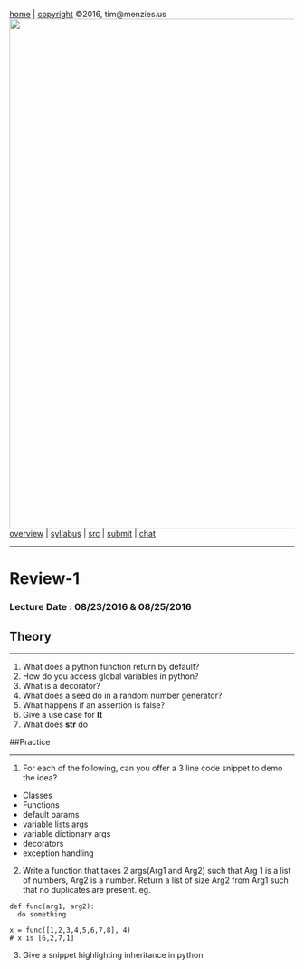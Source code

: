 [home](http://tiny.cc/ase2016) |
[copyright](https://github.com/txt/ase16/blob/master/LICENSE.md) &copy;2016, tim&commat;menzies.us
<br>
[<img width=900 src="https://raw.githubusercontent.com/txt/ase16/master/img/mase16.png">](http://tiny.cc/ase2016)<br>
[overview](https://github.com/txt/ase16/blob/master/doc/overview.md) |
[syllabus](https://github.com/txt/ase16/blob/master/doc/syllabus.md) |
[src](https://github.com/txt/ase16/tree/master/src) |
[submit](http://tiny.cc/ase16give) |
[chat](https://ase16.slack.com/) 


______


# Review-1

### Lecture Date : 08/23/2016 & 08/25/2016

## Theory
______
1. What does a python function return by default?
1. How do you access global variables in python?
1. What is a decorator?
1. What does a seed do in a random number generator?
1. What happens if an assertion is false?
2. Give a use case for __lt__
3.  What does __str__ do
 
##Practice
______
1. For each of the following, can you offer a 3 line code snippet to demo the idea?
  * Classes
  * Functions
  * default params
  * variable lists args
  * variable dictionary args
  * decorators
  * exception handling
  
2. Write a function that takes 2 args(Arg1 and Arg2) such that Arg 1 is a list of numbers, Arg2 is a number. Return a list of size Arg2 from Arg1 such that no duplicates are present.
eg.
```
def func(arg1, arg2):
  do something
  
x = func([1,2,3,4,5,6,7,8], 4)
# x is [6,2,7,1]
```
3. Give a snippet highlighting inheritance in python

